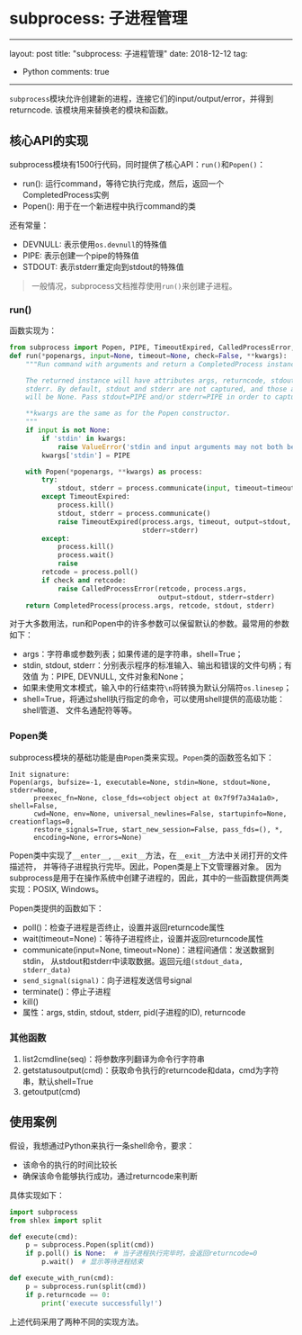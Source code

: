 # subprocess: 子进程管理
---
layout: post
title: "subprocess: 子进程管理"
date: 2018-12-12
tag:
- Python
comments: true
---


`subprocess`模块允许创建新的进程，连接它们的input/output/error，并得到returncode.
该模块用来替换老的模块和函数。

## 核心API的实现

subprocess模块有1500行代码，同时提供了核心API：`run()`和`Popen()`：
+ run(): 运行command，等待它执行完成，然后，返回一个CompletedProcess实例
+ Popen(): 用于在一个新进程中执行command的类

还有常量：
+ DEVNULL: 表示使用`os.devnull`的特殊值
+ PIPE:    表示创建一个pipe的特殊值
+ STDOUT:  表示stderr重定向到stdout的特殊值

> 一般情况，subprocess文档推荐使用`run()`来创建子进程。

### run()

函数实现为：
```python
from subprocess import Popen, PIPE, TimeoutExpired, CalledProcessError, CompletedProcess
def run(*popenargs, input=None, timeout=None, check=False, **kwargs):
    """Run command with arguments and return a CompletedProcess instance.

    The returned instance will have attributes args, returncode, stdout and
    stderr. By default, stdout and stderr are not captured, and those attributes
    will be None. Pass stdout=PIPE and/or stderr=PIPE in order to capture them.

    **kwargs are the same as for the Popen constructor.
    """
    if input is not None:
        if 'stdin' in kwargs:
            raise ValueError('stdin and input arguments may not both be used.')
        kwargs['stdin'] = PIPE

    with Popen(*popenargs, **kwargs) as process:
        try:
            stdout, stderr = process.communicate(input, timeout=timeout)
        except TimeoutExpired:
            process.kill()
            stdout, stderr = process.communicate()
            raise TimeoutExpired(process.args, timeout, output=stdout,
                                 stderr=stderr)
        except:
            process.kill()
            process.wait()
            raise
        retcode = process.poll()
        if check and retcode:
            raise CalledProcessError(retcode, process.args,
                                     output=stdout, stderr=stderr)
    return CompletedProcess(process.args, retcode, stdout, stderr)
```

对于大多数用法，run和Popen中的许多参数可以保留默认的参数。最常用的参数如下：
+ args：字符串或参数列表；如果传递的是字符串，shell=True；
+ stdin, stdout, stderr：分别表示程序的标准输入、输出和错误的文件句柄；有效值
  为：PIPE, DEVNULL, 文件对象和None；
+ 如果未使用文本模式，输入中的行结束符`\n`将转换为默认分隔符`os.linesep`；
+ shell=True，将通过shell执行指定的命令，可以使用shell提供的高级功能：shell管道、
  文件名通配符等等。

### Popen类

subprocess模块的基础功能是由`Popen`类来实现。`Popen`类的函数签名如下：
```
Init signature:
Popen(args, bufsize=-1, executable=None, stdin=None, stdout=None, stderr=None,
      preexec_fn=None, close_fds=<object object at 0x7f9f7a34a1a0>, shell=False,
      cwd=None, env=None, universal_newlines=False, startupinfo=None, creationflags=0,
      restore_signals=True, start_new_session=False, pass_fds=(), *,
      encoding=None, errors=None)
```
Popen类中实现了`__enter__`, `__exit__`方法，在`__exit__`方法中关闭打开的文件描述符，
并等待子进程执行完毕。因此，Popen类是上下文管理器对象。
因为subprocess是用于在操作系统中创建子进程的，因此，其中的一些函数提供两类实现：POSIX, Windows。

Popen类提供的函数如下：
+ poll()：检查子进程是否终止，设置并返回returncode属性
+ wait(timeout=None)：等待子进程终止，设置并返回returncode属性
+ communicate(input=None, timeout=None)：进程间通信：发送数据到stdin，
  从stdout和stderr中读取数据。返回元组`(stdout_data, stderr_data)`
+ `send_signal(signal)`：向子进程发送信号signal
+ terminate()：停止子进程
+ kill()
+ 属性：args, stdin, stdout, stderr, pid(子进程的ID), returncode

### 其他函数

1. list2cmdline(seq)：将参数序列翻译为命令行字符串
2. getstatusoutput(cmd)：获取命令执行的returncode和data，cmd为字符串，默认shell=True
2. getoutput(cmd)

## 使用案例

假设，我想通过Python来执行一条shell命令，要求：
+ 该命令的执行的时间比较长
+ 确保该命令能够执行成功，通过returncode来判断

具体实现如下：
```python
import subprocess
from shlex import split

def execute(cmd):
    p = subprocess.Popen(split(cmd))
    if p.poll() is None:  # 当子进程执行完毕时，会返回returncode=0
        p.wait()  # 显示等待进程结束

def execute_with_run(cmd):
    p = subprocess.run(split(cmd))
    if p.returncode == 0:
        print('execute successfully!')

```
上述代码采用了两种不同的实现方法。
